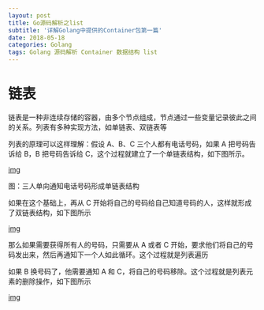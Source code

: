 ```yaml
---
layout: post
title: Go源码解析之list
subtitle: '详解Golang中提供的Container包第一篇'
date: 2018-05-18
categories: Golang
tags: Golang 源码解析 Container 数据结构 list
---
```


# 链表
链表是一种非连续存储的容器，由多个节点组成，节点通过一些变量记录彼此之间的关系。列表有多种实现方法，如单链表、双链表等

列表的原理可以这样理解：假设 A、B、C 三个人都有电话号码，如果 A 把号码告诉给 B，B 把号码告诉给 C，这个过程就建立了一个单链表结构，如下图所示。

[img](http://c.biancheng.net/uploads/allimg/180813/1-1PQ31I54a30.jpg)

图：三人单向通知电话号码形成单链表结构

如果在这个基础上，再从 C 开始将自己的号码给自己知道号码的人，这样就形成了双链表结构，如下图所示

[img](http://c.biancheng.net/uploads/allimg/180813/1-1PQ31IJRI.jpg)

那么如果需要获得所有人的号码，只需要从 A 或者 C 开始，要求他们将自己的号码发出来，然后再通知下一个人如此循环。这个过程就是列表遍历

如果 B 换号码了，他需要通知 A 和 C，将自己的号码移除。这个过程就是列表元素的删除操作，如下图所示

[img](http://c.biancheng.net/uploads/allimg/180813/1-1PQ31J0524T.jpg)
